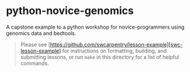 # python-novice-genomics
A capstone example to a python workshop for novice-programmers using genomics data and bedtools.

> Please see [https://github.com/swcarpentry/lesson-example][swc-lesson-example]
> for instructions on formatting, building, and submitting lessons,
> or run `make` in this directory for a list of helpful commands.

